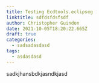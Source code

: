 ```yaml
---
title: Testing Ecdtools.eclipseg
linktitle: sdfdsfdsfsdf
author: Christopher Guindon
date: 2021-10-05T18:20:22.665Z
draft: true
categories:
  - sadsadasdasd
tags:
  - asdasdasd
---
```

sadkjhansbdkjasndkjasd